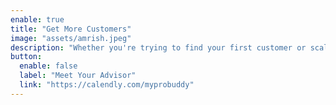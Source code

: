 ```yaml
---
enable: true
title: "Get More Customers"
image: "assets/amrish.jpeg"
description: "Whether you're trying to find your first customer or scale to millions, we can help you supercharge your acquisition efforts."
button:
  enable: false
  label: "Meet Your Advisor"
  link: "https://calendly.com/myprobuddy"
---
```

